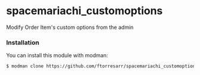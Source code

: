 # spacemariachi_customoptions
Modify Order Item's custom options from the admin
### Installation

You can install this module with modman:
```sh
$ modman clone https://github.com/ftorresarr/spacemariachi_customoptions.git
```


